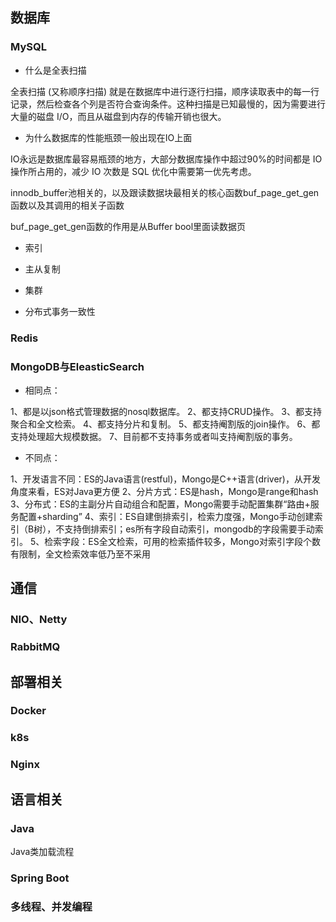 ## 数据库

### MySQL

- 什么是全表扫描

全表扫描 (又称顺序扫描) 就是在数据库中进行逐行扫描，顺序读取表中的每一行记录，然后检查各个列是否符合查询条件。这种扫描是已知最慢的，因为需要进行大量的磁盘 I/O，而且从磁盘到内存的传输开销也很大。

- 为什么数据库的性能瓶颈一般出现在IO上面

IO永远是数据库最容易瓶颈的地方，大部分数据库操作中超过90%的时间都是 IO 操作所占用的，减少 IO 次数是 SQL 优化中需要第一优先考虑。

innodb_buffer池相关的，以及跟读数据块最相关的核心函数buf_page_get_gen函数以及其调用的相关子函数

buf_page_get_gen函数的作用是从Buffer bool里面读数据页

- 索引

- 主从复制

- 集群

- 分布式事务一致性

### Redis



### MongoDB与EleasticSearch

- 相同点：

1、都是以json格式管理数据的nosql数据库。
2、都支持CRUD操作。
3、都支持聚合和全文检索。
4、都支持分片和复制。
5、都支持阉割版的join操作。
6、都支持处理超大规模数据。
7、目前都不支持事务或者叫支持阉割版的事务。

- 不同点：

1、开发语言不同：ES的Java语言(restful)，Mongo是C++语言(driver)，从开发角度来看，ES对Java更方便
2、分片方式：ES是hash，Mongo是range和hash
3、分布式：ES的主副分片自动组合和配置，Mongo需要手动配置集群“路由+服务配置+sharding”
4、索引：ES自建倒排索引，检索力度强，Mongo手动创建索引（B树），不支持倒排索引；es所有字段自动索引，mongodb的字段需要手动索引。
5、检索字段：ES全文检索，可用的检索插件较多，Mongo对索引字段个数有限制，全文检索效率低乃至不采用



## 通信

### NIO、Netty

### RabbitMQ

## 部署相关

### Docker

### k8s

### Nginx

## 语言相关

### Java

Java类加载流程

### Spring Boot

### 多线程、并发编程
